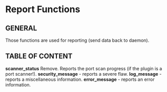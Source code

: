 # Report Functions

## GENERAL

Those functions are used for reporting (send data back to daemon).

## TABLE OF CONTENT

**scanner_status** Remove. Reports the port scan progress (if the plugin is a port scanner!).
**security_message** - reports a severe flaw.
**log_message** - reports a miscellaneous information.
**error_message** - reports an error information.
